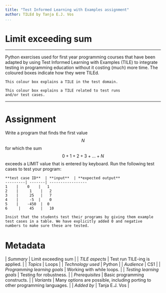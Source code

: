 ```yaml
---
title: "Test Informed Learning with Examples assignment"
author: TILEd by Tanja E.J. Vos
...
```


# Limit exceeding sum



------------------------------------------------------------------------

Python exercises used for first year programming courses that
have been adapted by using Test Informed Learning with Examples (TILE)
to integrate testing in programming education without it costing (much)
more time. The coloured boxes indicate how they were TILEd.

```testdomaintile
This colour box explains a TILE in the test domain.
```

```testruntile
This colour box explains a TILE related to test runs 
and/or test cases.
```
------------------------------------------------------------------------

# Assignment

Write a program that finds the first value $$N$$ for which the sum
$$0 + 1 + 2 + 3 + ... + N$$ exceeds a LIMIT value that is entered by
keyboard. Run the following test cases to test your program:

    **test case ID**  | **input**  | **expected output**
    ---------| -------| -----------------
    1    |    0    |   1
    2    |     1    |   2
    3    |     25   |   7
    4    |     -5  |    0
    5    |    -450  |  0
    6     |    45   |   10

```testruntile
Insist that the students test their programs by giving them example
test cases in a table. We have explicitly added 0 and negative
numbers to make sure these are tested.
```

# Metadata

| *Summary*                     | Limit exceeding sum |
| *TILE aspects*                | Test run TILE-ing is applied. |
| *Topics*                      | Loops |
| *Technology used*             | Python |
| *Audience*                    | CS1 |
| *Programming learning goals*  | Working with while loops. |
| *Testing learning goals*      | Testing for robustness. |
| *Prerequisites*               | Basic programming constructs. |
| *Variants*                    | Many options are possible, including porting to other programming languages. | 
| *Added by*                    | Tanja E.J. Vos |   

